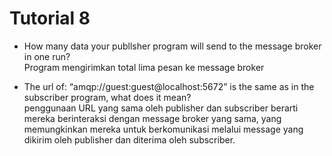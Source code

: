 # Tutorial 8

* How many data your publlsher program will send to the message broker in one
run?  
  Program mengirimkan total lima pesan ke message broker  
  

* The url of: “amqp://guest:guest@localhost:5672” is the same as in the subscriber
program, what does it mean?  
  penggunaan URL yang sama oleh publisher dan subscriber berarti mereka berinteraksi dengan message broker yang sama, yang memungkinkan mereka untuk berkomunikasi melalui message yang dikirim oleh publisher dan diterima oleh subscriber.